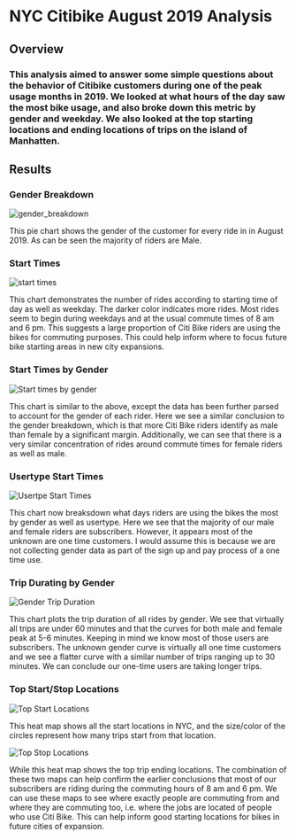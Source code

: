 # NYC Citibike August 2019 Analysis

## Overview
### This analysis aimed to answer some simple questions about the behavior of Citibike customers during one of the peak usage months in 2019. We looked at what hours of the day saw the most bike usage, and also broke down this metric by gender and weekday. We also looked at the top starting locations and ending locations of trips on the island of Manhatten.

## Results
### Gender Breakdown
![gender_breakdown](/Resources/gender_breakdown.png)

This pie chart shows the gender of the customer for every ride in in August 2019. As can be seen the majority of riders are Male.

### Start Times
![start times](/Resources/start_times.png)

This chart demonstrates the number of rides according to starting time of day as well as weekday. The darker color indicates more rides. Most rides seem to begin during weekdays and at the usual commute times of 8 am and 6 pm. This suggests a large proportion of Citi Bike riders are using the bikes for commuting purposes. This could help inform where to focus future bike starting areas in new city expansions.

### Start Times by Gender
![Start times by gender](/Resources/gender_start_times.png)

This chart is similar to the above, except the data has been further parsed to account for the gender of each rider. Here we see a similar conclusion to the gender breakdown, which is that more Citi Bike riders identify as male than female by a significant margin. Additionally, we can see that there is a very similar concentration of rides around commute times for female riders as well as male. 

### Usertype Start Times
![Usertpe Start Times](/Resources/usertype_start_times.png)

This chart now breaksdown what days riders are using the bikes the most by gender as well as usertype. Here we see that the majority of our male and female riders are subscribers. However, it appears most of the unknown are one time customers. I would assume this is because we are not collecting gender data as part of the sign up and pay process of a one time use.

### Trip Durating by Gender
![Gender Trip Duration](/Resources/gender_trip_duration.png)

This chart plots the trip duration of all rides by gender. We see that virtually all trips are under 60 minutes and that the curves for both male and female peak at 5-6 minutes. Keeping in mind we know most of those users are subscribers. The unknown gender curve is virtually all one time customers and we see a flatter curve with a similar number of trips ranging up to 30 minutes. We can conclude our one-time users are taking longer trips.

### Top Start/Stop Locations
![Top Start Locations](/Resources/start_location.png)

This heat map shows all the start locations in NYC, and the size/color of the circles represent how many trips start from that location.

![Top Stop Locations](/Resources/end_location.png)

While this heat map shows the top trip ending locations. The combination of these two maps can help confirm the earlier conclusions that most of our subscribers are riding during the commuting hours of 8 am and 6 pm. We can use these maps to see where exactly people are commuting from and where they are commuting too, i.e. where the jobs are located of people who use Citi Bike. This can help inform good starting locations for bikes in future cities of expansion.
